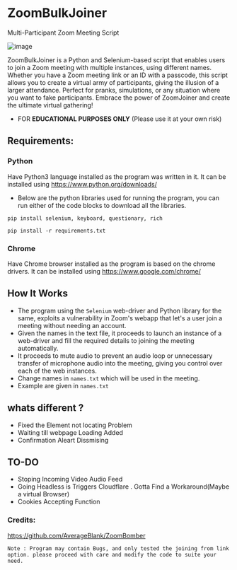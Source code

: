# ZoomBulkJoiner 
Multi-Participant Zoom Meeting Script

![image](https://github.com/eXtizi/ZoomBulkJoiner/assets/75202685/3eeac2c0-b047-4b5f-95ef-bd538eea92ae)


ZoomBulkJoiner is a Python and Selenium-based script that enables users to join a Zoom meeting with multiple instances, using different names. Whether you have a Zoom meeting link or an ID with a passcode, this script allows you to create a virtual army of participants, giving the illusion of a larger attendance. Perfect for pranks, simulations, or any situation where you want to fake participants. Embrace the power of ZoomJoiner and create the ultimate virtual gathering!

- FOR **EDUCATIONAL PURPOSES ONLY** (Please use it at your own risk)

## **Requirements:**

### Python

Have Python3 language installed as the program was written in it.
It can be installed using https://www.python.org/downloads/

- Below are the python libraries used for running the program, you can run either of the code blocks to download all the libraries.
```
pip install selenium, keyboard, questionary, rich
```
```
pip install -r requirements.txt
```

### Chrome

Have Chrome browser installed as the program is based on the chrome drivers.
It can be installed using https://www.google.com/chrome/

## **How It Works**

- The program using the `Selenium` web-driver and Python library for the same, exploits a vulnerability in Zoom's webapp that let's a user join a meeting without needing an account.
- Given the names in the text file, it proceeds to launch an instance of a web-driver and fill the required details to joining the meeting automatically.
- It proceeds to mute audio to prevent an audio loop or unnecessary transfer of microphone audio into the meeting, giving you control over each of the web instances.
- Change names in `names.txt` which will be used in the meeting.
- Example are given in `names.txt`
## whats different ?
- Fixed the Element not locating Problem
- Waiting till webpage Loading Added
- Confirmation Aleart Dissmising

## TO-DO
- Stoping Incoming Video Audio Feed
- Going Headless is Triggers Cloudflare . Gotta Find a Workaround(Maybe a virtual Browser)
- Cookies Accepting Function
  
### Credits:
https://github.com/AverageBlank/ZoomBomber

```
Note : Program may contain Bugs, and only tested the joining from link option. please proceed with care and modify the code to suite your need.
```
